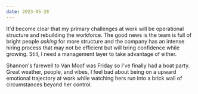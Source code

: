 ```yaml
---
date: 2023-05-28
---
```


It'd become clear that my primary challenges at work will be operational structure and rebuilding the workforce. The good news is the team is full of bright people _asking_ for more structure and the company has an intense hiring process that may not be efficient but will bring confidence while growing. Still, I need a management layer to take advantage of either.

Shannon's farewell to Van Moof was Friday so I've finally had a boat party. Great weather, people, and vibes, I feel bad about being on a upward emotional trajectory at work while watching hers run into a brick wall of circumstances beyond her control.
